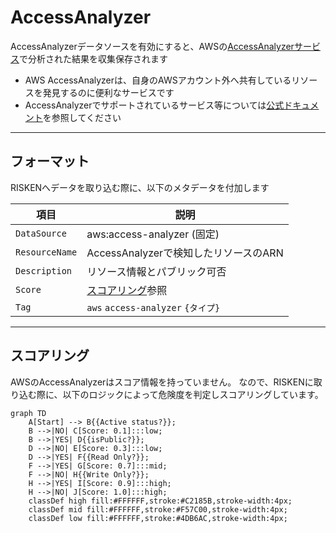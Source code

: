 # AccessAnalyzer

AccessAnalyzerデータソースを有効にすると、AWSの[AccessAnalyzerサービス](https://docs.aws.amazon.com/IAM/latest/UserGuide/what-is-access-analyzer.html)で分析された結果を収集保存されます

- AWS AccessAnalyzerは、自身のAWSアカウント外へ共有しているリソースを発見するのに便利なサービスです
- AccessAnalyzerでサポートされているサービス等については[公式ドキュメント](https://docs.aws.amazon.com/IAM/latest/UserGuide/access-analyzer-resources.html)を参照してください

---

## フォーマット

RISKENへデータを取り込む際に、以下のメタデータを付加します

| 項目            | 説明                                      |
| -------------- | ---------------------------------------- |
| `DataSource`   | aws:access-analyzer (固定)                |
| `ResourceName` | AccessAnalyzerで検知したリソースのARN        |
| `Description`  | リソース情報とパブリック可否                  |
| `Score`        | [スコアリング](/aws/accessanalyzer/#_2)参照 |
| `Tag`          | `aws` `access-analyzer` `{タイプ}`         |

---

## スコアリング

AWSのAccessAnalyzerはスコア情報を持っていません。
なので、RISKENに取り込む際に、以下のロジックによって危険度を判定しスコアリングしています。

```mermaid
graph TD
    A[Start] --> B{{Active status?}};
    B -->|NO| C[Score: 0.1]:::low;
    B -->|YES| D{{isPublic?}};
    D -->|NO| E[Score: 0.3]:::low;
    D -->|YES| F{{Read Only?}};
    F -->|YES| G[Score: 0.7]:::mid;
    F -->|NO| H{{Write Only?}};
    H -->|YES| I[Score: 0.9]:::high;
    H -->|NO| J[Score: 1.0]:::high;
    classDef high fill:#FFFFFF,stroke:#C2185B,stroke-width:4px;
    classDef mid fill:#FFFFFF,stroke:#F57C00,stroke-width:4px;
    classDef low fill:#FFFFFF,stroke:#4DB6AC,stroke-width:4px;
```
